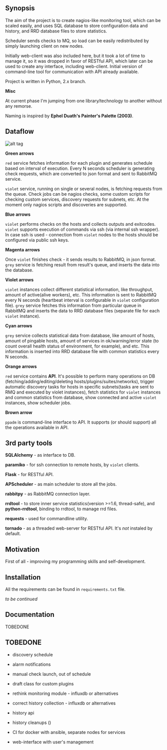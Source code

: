 ## Synopsis

The aim of the project is to create nagios-like monitoring tool, which can be
scaled easily, and uses SQL database to store configuration data and history,
and RRD database files to store statistics.

Scheduler sends checks to MQ, so load can be easily redistributed by
simply launching client on new nodes.

Initially web-client was also included here, but it took a lot of time to
manage it, so it was dropped in favor of RESTful API, which later can be
used to create any interface, including web-client. Initial version of
command-line tool for communication with API already available.

Project is written in Python, 2.x branch.

**Misc**

At current phase I'm jumping from one library/technology to another without any
remorse.

Naming is inspired by __Ephel Duath's Painter's Palette (2003)__.

## Dataflow

![alt tag](https://s15.postimg.org/cvgrjgv5n/ppalette.png "ppalette dataflow")

**Green arrows**

`red` service fetches information for each plugin and generates schedule
based on interval of execution. Every N seconds scheduler is generating
check requests, which are converted to json format and sent to RabbitMQ
service.

`violet` service, running on single or several nodes, is
fetching requests from the queue. Check jobs can be nagios checks,
some custom scripts for checking custom services, discovery requests
for subnets, etc. At the moment only nagios scripts and discoveries are
supported.

**Blue arrows**

`violet` performs checks on the hosts and collects outputs and exitcodes.
`violet` supports execution of commands via ssh (via internal ssh
wrapper). In case ssh is used - connection from `violet` nodes to the
hosts should be configured via public ssh keys.

**Magenta arrows**

Once `violet` finishes check - it sends results to RabbitMQ, in json
format. `grey` service is fetching result from result's queue, and
inserts the data into the database.

**Violet arrows**

`violet` instances collect different statistical information, like
throughput, amount of active(alive workers), etc. This information
is sent to RabbitMQ every N seconds (heartbeat interval is configurable
in `violet` configuration file). `grey` service fetches this information
from particular queue in RabbitMQ and inserts the data to RRD database
files (separate file for each `violet` instance).

**Cyan arrows**

`grey` service collects statistical data from database, like amount of
hosts, amount of pingable hosts, amount of services in ok/warning/error
state (to count overall health status of environment, for example), and
etc. This information is inserted into RRD database file with common
statistics every N seconds.

**Orange arrows**

`red` service contains __API__. It's possible to perform many operations on
DB (fetching/adding/editing/deleting hosts/plugins/suites/networks),
trigger automatic discovery tasks for hosts in specific subnets(tasks
are sent to RMQ and executed by violet instances), fetch statistics for
`violet` instances and common statistics from database, show connected and
active `violet` instances, show scheduler jobs.

**Brown arrow**

`ppadm` is command-line interface to API. It supports (or should support)
all the operations available in API.

## 3rd party tools

__SQLAlchemy__ - as interface to DB.

__paramiko__ - for ssh connection to remote hosts, by `violet` clients.

__Flask__ - for RESTful API.

__APScheduler__ - as main scheduler to store all the jobs.

__rabbitpy__ - as RabbitMQ connection layer.

__rrdtool__ - to store inner service statistics(version >=1.6, thread-safe),
and __python-rrdtool__, binding to rrdtool, to manage rrd files.

__requests__ - used for commandline utility.

__tornado__ - as a threaded web-server for RESTful API. It's _not_ instaled
by default.

## Motivation

First of all - improving my programming skills and self-development.

## Installation

All the requirements can be found in `requirements.txt` file.

_to be continued_

## Documentation

TOBEDONE

## TOBEDONE

* discovery schedule

* alarm notifications

* manual check launch, out of schedule

* draft class for custom plugins

* rethink monitoring module - influxdb or alternatives

* correct history collection - influxdb or alternatives

* history api

* history cleanups ()

* CI for docker with ansible, separate nodes for services

* web-interface with user's management
